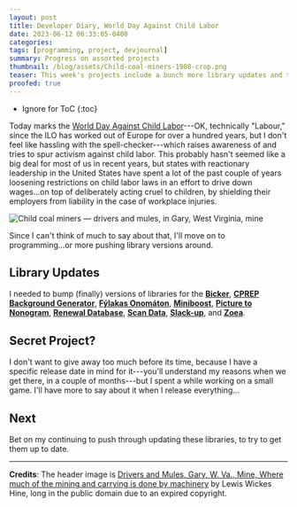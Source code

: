```yaml
---
layout: post
title: Developer Diary, World Day Against Child Labor
date: 2023-06-12 06:33:05-0400
categories:
tags: [programming, project, devjournal]
summary: Progress on assorted projects
thumbnail: /blog/assets/Child-coal-miners-1908-crop.png
teaser: This week's projects include a bunch more library updates and teasing a secret project.
proofed: true
---
```


* Ignore for ToC
{:toc}

Today marks the [World Day Against Child Labor](https://en.wikipedia.org/wiki/World_Day_Against_Child_Labour)---OK, technically "Labour," since the ILO has worked out of Europe for over a hundred years, but I don't feel like hassling with the spell-checker---which raises awareness of and tries to spur activism against child labor.  This probably hasn't seemed like a big deal for most of us in recent years, but states with reactionary leadership in the United States have spent a lot of the past couple of years loosening restrictions on child labor laws in an effort to drive down wages...on top of deliberately acting cruel to children, by shielding their employers from liability in the case of workplace injuries.

![Child coal miners — drivers and mules, in Gary, West Virginia, mine](/blog/assets/Child-coal-miners-1908-crop.png "Learning productive skills, such as how to cover up black lung disease...")

Since I can't think of much to say about that, I'll move on to programming...or more pushing library versions around.

## Library Updates

I needed to bump (finally) versions of libraries for the [**Bicker**](https://github.com/jcolag/Bicker), [**CPREP Background Generator**](https://github.com/jcolag/background-generator), [**Fýlakas Onomáton**](https://github.com/jcolag/fylakas-onomaton), [**Miniboost**](https://github.com/jcolag/Miniboost), [**Picture to Nonogram**](https://github.com/jcolag/picture-nonogram), [**Renewal Database**](https://github.com/jcolag/RenewDB), [**Scan Data**](https://github.com/jcolag/ScanData), [**Slack-up**](https://github.com/jcolag/slackup), and [**Zoea**](https://github.com/jcolag/zoea).

## Secret Project?

I don't want to give away too much before its time, because I have a specific release date in mind for it---you'll understand my reasons when we get there, in a couple of months---but I spent a while working on a small game.  I'll have more to say about it when I release everything...

## Next

Bet on my continuing to push through updating these libraries, to try to get them up to date.

* * *

**Credits**:  The header image is [Drivers and Mules, Gary, W. Va., Mine, Where much of the mining and carrying is done by machinery](https://loc.gov/pictures/resource/nclc.01052/) by Lewis Wickes Hine, long in the public domain due to an expired copyright.
